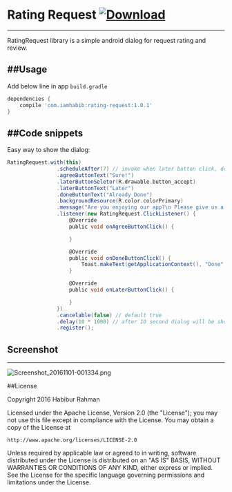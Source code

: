 # Rating Request [ ![Download](https://api.bintray.com/packages/osongae2/maven/rating-request/images/download.svg) ](https://bintray.com/osongae2/maven/rating-request/_latestVersion)
-------------------

RatingRequest library is a simple android dialog for request rating and review.

##Usage
-----------

Add below line in app ```build.gradle```
 
```gradle
dependencies {
	compile 'com.iamhabib:rating-request:1.0.1'
}
```

##Code snippets
---------------

Easy way to show the dialog:

```groovy
RatingRequest.with(this)
                .scheduleAfter(7) // invoke when later button click, default 5 days
                .agreeButtonText("Sure!")
                .laterButtonSeletor(R.drawable.button_accept)
                .laterButtonText("Later")
                .doneButtonText("Already Done")
                .backgroundResource(R.color.colorPrimary)
                .message("Are you enjoying our app?\n Please give us a review")
                .listener(new RatingRequest.ClickListener() {
                    @Override
                    public void onAgreeButtonClick() {

                    }

                    @Override
                    public void onDoneButtonClick() {
                        Toast.makeText(getApplicationContext(), "Done", Toast.LENGTH_LONG).show();
                    }

                    @Override
                    public void onLaterButtonClick() {

                    }
                })
                .cancelable(false) // default true
                .delay(10 * 1000) // after 10 second dialog will be shown, default 1000 milliseconds
                .register();
```

## Screenshot
----------------
![Screenshot_20161101-001334.png](https://bitbucket.org/repo/eq6oeq/images/3861935034-Screenshot_20161101-001334.png)


##License

Copyright 2016 Habibur Rahman

Licensed under the Apache License, Version 2.0 (the "License");
you may not use this file except in compliance with the License.
You may obtain a copy of the License at

    http://www.apache.org/licenses/LICENSE-2.0

Unless required by applicable law or agreed to in writing, software
distributed under the License is distributed on an "AS IS" BASIS,
WITHOUT WARRANTIES OR CONDITIONS OF ANY KIND, either express or implied.
See the License for the specific language governing permissions and
limitations under the License.